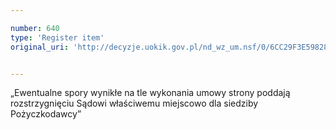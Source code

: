 ```yaml
---

number: 640
type: 'Register item'
original_uri: 'http://decyzje.uokik.gov.pl/nd_wz_um.nsf/0/6CC29F3E59828A6FC12572DD0032962C?OpenDocument'


---
```


„Ewentualne spory wynikłe na tle wykonania umowy strony poddają rozstrzygnięciu Sądowi właściwemu miejscowo dla siedziby Pożyczkodawcy”
